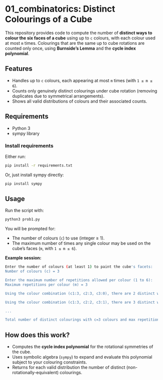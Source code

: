 # 01_combinatorics: Distinct Colourings of a Cube

This repository provides code to compute the number of **distinct ways to colour the six faces of a cube** using up to `c` colours, with each colour used at most `m` times. Colourings that are the same up to cube rotations are counted only once, using **Burnside’s Lemma** and the **cycle index polynomial**.

## Features

- Handles up to `c` colours, each appearing at most `m` times (with `1 ≤ m ≤ 6`).
- Counts only genuinely distinct colourings under cube rotation (removing duplicates due to symmetrical arrangements).
- Shows all valid distributions of colours and their associated counts.

## Requirements

- Python 3
- sympy library

### Install requirements

Either run:

```bash
pip install -r requirements.txt
```
Or, just install sympy directly:

```bash
pip install sympy
```

## Usage

Run the script with:

```bash
python3 prob1.py
```

You will be prompted for:

- The number of colours (`c`) to use (integer ≥ 1).
- The maximum number of times any single colour may be used on the cube’s faces (`m`, with `1 ≤ m ≤ 6`).

**Example session:**
```bash
Enter the number of colours (at least 1) to paint the cube's facets:
Number of colours (c) = 3

Enter the maximum number of repetitions allowed per colour (1 to 6):
Maximum repetitions per colour (m) = 3

Using the colour combination (c1:3, c2:3, c3:0), there are 2 distinct ways to colour the cube.

Using the colour combination (c1:3, c2:2, c3:1), there are 3 distinct ways to colour the cube.

...

Total number of distinct colourings with c=3 colours and max repetitions per colour m=3 is: 30 
```


## How does this work?

- Computes the **cycle index polynomial** for the rotational symmetries of the cube.
- Uses symbolic algebra (`sympy`) to expand and evaluate this polynomial subject to your colouring constraints.
- Returns for each valid distribution the number of distinct (non-rotationally-equivalent) colourings.


